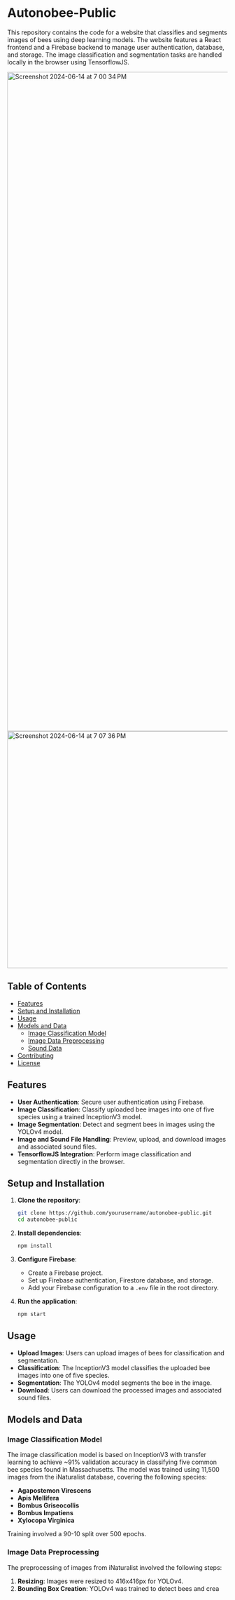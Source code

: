 # Autonobee-Public

This repository contains the code for a website that classifies and segments images of bees using deep learning models. The website features a React frontend and a Firebase backend to manage user authentication, database, and storage. The image classification and segmentation tasks are handled locally in the browser using TensorflowJS.


<img width="1505" alt="Screenshot 2024-06-14 at 7 00 34 PM" src="https://github.com/ShawnPad/Autonobee-Public/assets/59770535/4a647781-af2b-48a6-97b0-7eb40efc0c2e">

<img width="541" alt="Screenshot 2024-06-14 at 7 07 36 PM" src="https://github.com/ShawnPad/Autonobee-Public/assets/59770535/b2c7a4a7-3bed-4bc9-8d22-a07575447219">

## Table of Contents

- [Features](#features)
- [Setup and Installation](#setup-and-installation)
- [Usage](#usage)
- [Models and Data](#models-and-data)
  - [Image Classification Model](#image-classification-model)
  - [Image Data Preprocessing](#image-data-preprocessing)
  - [Sound Data](#sound-data)
- [Contributing](#contributing)
- [License](#license)

## Features

- **User Authentication**: Secure user authentication using Firebase.
- **Image Classification**: Classify uploaded bee images into one of five species using a trained InceptionV3 model.
- **Image Segmentation**: Detect and segment bees in images using the YOLOv4 model.
- **Image and Sound File Handling**: Preview, upload, and download images and associated sound files.
- **TensorflowJS Integration**: Perform image classification and segmentation directly in the browser.

## Setup and Installation

1. **Clone the repository**:
    ```sh
    git clone https://github.com/yourusername/autonobee-public.git
    cd autonobee-public
    ```

2. **Install dependencies**:
    ```sh
    npm install
    ```

3. **Configure Firebase**:
    - Create a Firebase project.
    - Set up Firebase authentication, Firestore database, and storage.
    - Add your Firebase configuration to a `.env` file in the root directory.

4. **Run the application**:
    ```sh
    npm start
    ```

## Usage

- **Upload Images**: Users can upload images of bees for classification and segmentation.
- **Classification**: The InceptionV3 model classifies the uploaded bee images into one of five species.
- **Segmentation**: The YOLOv4 model segments the bee in the image.
- **Download**: Users can download the processed images and associated sound files.

## Models and Data

### Image Classification Model

The image classification model is based on InceptionV3 with transfer learning to achieve ~91% validation accuracy in classifying five common bee species found in Massachusetts. The model was trained using 11,500 images from the iNaturalist database, covering the following species:

- **Agapostemon Virescens**
- **Apis Mellifera**
- **Bombus Griseocollis**
- **Bombus Impatiens**
- **Xylocopa Virginica**

Training involved a 90-10 split over 500 epochs.

### Image Data Preprocessing

The preprocessing of images from iNaturalist involved the following steps:

1. **Resizing**: Images were resized to 416x416px for YOLOv4.
2. **Bounding Box Creation**: YOLOv4 was trained to detect bees and crea
